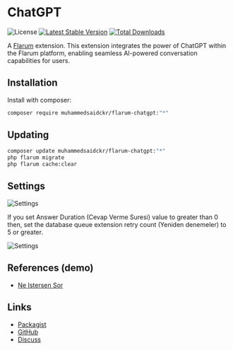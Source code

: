 # ChatGPT

![License](https://img.shields.io/badge/license-MIT-blue.svg) [![Latest Stable Version](https://img.shields.io/packagist/v/muhammedsaidckr/flarum-chatgpt.svg)](https://packagist.org/packages/muhammedsaidckr/flarum-chatgpt) [![Total Downloads](https://img.shields.io/packagist/dt/muhammedsaidckr/flarum-chatgpt.svg)](https://packagist.org/packages/muhammedsaidckr/flarum-chatgpt)

A [Flarum](http://flarum.org) extension. This extension integrates the power of ChatGPT within the Flarum platform, enabling seamless AI-powered conversation capabilities for users.

## Installation

Install with composer:

```sh
composer require muhammedsaidckr/flarum-chatgpt:"*"
```

## Updating

```sh
composer update muhammedsaidckr/flarum-chatgpt:"*"
php flarum migrate
php flarum cache:clear
```

## Settings 

[//]: # (PUT IMAGE URLS https://ibb.co/XDvYrvj, https://ibb.co/Np0ksjq)
![Settings](https://i.ibb.co/xYRFtRX/Screenshot-from-2024-06-11-16-28-39.png)

If you set Answer Duration (Cevap Verme Suresi) value to greater than 0 then, set the database queue extension retry count (Yeniden denemeler) to 5 or greater.  

![Settings](https://i.ibb.co/vmNrHPW/Screenshot-from-2024-06-11-16-27-22.png)


## References (demo)
- [Ne Istersen Sor](https://neistersensor.com/)



## Links

- [Packagist](https://packagist.org/packages/muhammedsaidckr/flarum-chatgpt)
- [GitHub](https://github.com/muhammedsaidckr/flarum-chatgpt)
- [Discuss](https://discuss.flarum.org/d/PUT_DISCUSS_SLUG_HERE)
